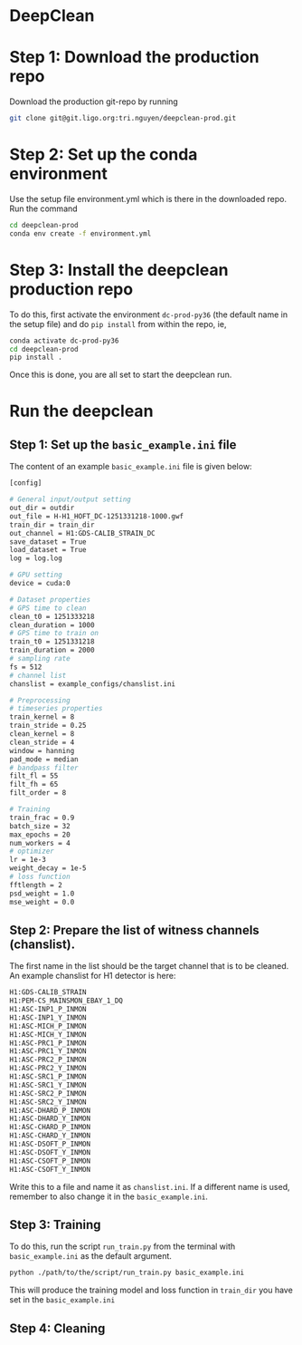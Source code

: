 # DeepClean
# Step 1: Download the production repo
Download the production git-repo by running
```sh
git clone git@git.ligo.org:tri.nguyen/deepclean-prod.git
```
# Step 2: Set up the conda environment
Use the setup file environment.yml which is there in the downloaded repo. Run the command
```sh
cd deepclean-prod
conda env create -f environment.yml
```
# Step 3: Install the deepclean production repo
To do this, first activate the environment `dc-prod-py36` (the default name in the setup file) and do `pip install` from within the repo, ie,
```sh
conda activate dc-prod-py36
cd deepclean-prod
pip install .
```
Once this is done, you are all set to start the deepclean run.


# Run the deepclean 
## Step 1: Set up the `basic_example.ini` file
The content of an example `basic_example.ini` file is given below:
```sh
[config]

# General input/output setting
out_dir = outdir
out_file = H-H1_HOFT_DC-1251331218-1000.gwf
train_dir = train_dir
out_channel = H1:GDS-CALIB_STRAIN_DC
save_dataset = True
load_dataset = True
log = log.log

# GPU setting
device = cuda:0

# Dataset properties
# GPS time to clean
clean_t0 = 1251333218
clean_duration = 1000
# GPS time to train on
train_t0 = 1251331218
train_duration = 2000
# sampling rate
fs = 512
# channel list
chanslist = example_configs/chanslist.ini

# Preprocessing
# timeseries properties
train_kernel = 8
train_stride = 0.25
clean_kernel = 8
clean_stride = 4
window = hanning
pad_mode = median
# bandpass filter
filt_fl = 55
filt_fh = 65
filt_order = 8

# Training
train_frac = 0.9
batch_size = 32
max_epochs = 20
num_workers = 4
# optimizer
lr = 1e-3
weight_decay = 1e-5
# loss function
fftlength = 2
psd_weight = 1.0
mse_weight = 0.0
```

## Step 2: Prepare the list of witness channels (chanslist).
The first name in the list should be the target channel that is to be cleaned.
An example chanslist for H1 detector is here:
```sh
H1:GDS-CALIB_STRAIN 
H1:PEM-CS_MAINSMON_EBAY_1_DQ
H1:ASC-INP1_P_INMON
H1:ASC-INP1_Y_INMON
H1:ASC-MICH_P_INMON
H1:ASC-MICH_Y_INMON
H1:ASC-PRC1_P_INMON
H1:ASC-PRC1_Y_INMON
H1:ASC-PRC2_P_INMON
H1:ASC-PRC2_Y_INMON
H1:ASC-SRC1_P_INMON
H1:ASC-SRC1_Y_INMON
H1:ASC-SRC2_P_INMON
H1:ASC-SRC2_Y_INMON
H1:ASC-DHARD_P_INMON
H1:ASC-DHARD_Y_INMON
H1:ASC-CHARD_P_INMON
H1:ASC-CHARD_Y_INMON
H1:ASC-DSOFT_P_INMON
H1:ASC-DSOFT_Y_INMON
H1:ASC-CSOFT_P_INMON
H1:ASC-CSOFT_Y_INMON
```
Write this to a file and name it as `chanslist.ini`. If a different name is used, remember to also change it in the `basic_example.ini`.

## Step 3: Training
To do this, run the script `run_train.py` from the terminal with `basic_example.ini` as the default argument.
```sh
python ./path/to/the/script/run_train.py basic_example.ini
```
This will produce the training model and loss function in `train_dir` you have set in the `basic_example.ini`

## Step 4: Cleaning
